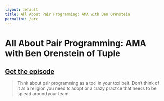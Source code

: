 ```yaml
---
layout: default
title: All About Pair Programming: AMA with Ben Orenstein
permalink: /arc
---
```


# All About Pair Programming: AMA with Ben Orenstein of Tuple

<div class="border-t-4 border-indigo-dark w-24 mt-4 mb-8"></div>

## [Get the episode](https://arc.dev/blog/podcast-ep25-tuple-ben-orenstein-pair-programming-9bop8zl5t8)

> Think about pair programming as a tool in your tool belt. Don't think of it as a religion you need to adopt or a crazy practice that needs to be spread around your team. 
